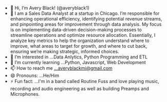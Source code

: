 - 👋 Hi, I’m Avery Black! (@averyblack1)
- 💼 I am a Sales Data Analyst at a startup in Chicago. I’m responsible for enhancing operational efficiency, identifying potential revenue streams, and pinpointing areas for improvement through data analysis. My focus is on implementing data-driven decision-making processes to streamline operations and optimize resource allocation. Essentially, I analyze key metrics to help the organization understand where to improve, what areas to target for growth, and where to cut back, ensuring we’re making strategic, informed choices.
- 👀 I’m interested in ...Data Anlytics, Python Programming and ETL
- 🌱 I’m currently learning ...Python, Javascript, Web Development
- 📫 How to reach me ...averyblackmi@gmail.com
- 😄 Pronouns: ...He/Him
- ⚡ Fun fact: ...I'm in a band called Routine Fuss and love playing music, recording and audio engineering as well as building Preamps and Microphones.

<!---
averyblack1/averyblack1 is a ✨ special ✨ repository because its `README.md` (this file) appears on your GitHub profile.
You can click the Preview link to take a look at your changes.
--->
